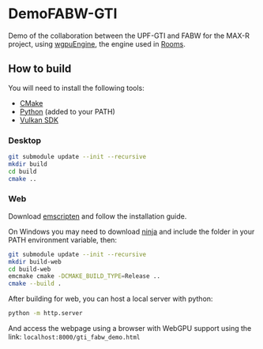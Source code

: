 # DemoFABW-GTI

Demo of the collaboration between the UPF-GTI and FABW for the MAX-R project, using [wgpuEngine](https://github.com/upf-gti/wgpuEngine), the engine used in [Rooms](https://github.com/upf-gti/rooms).

## How to build

You will need to install the following tools:

- [CMake](https://cmake.org/download/)
- [Python](https://www.python.org/) (added to your PATH)
- [Vulkan SDK](https://vulkan.lunarg.com/)

### Desktop

```bash
git submodule update --init --recursive
mkdir build
cd build
cmake ..
```

### Web


Download [emscripten](https://emscripten.org/) and follow the installation guide.


On Windows you may need to download [ninja](https://ninja-build.org/) and include the folder in your PATH environment variable, then:


```bash
git submodule update --init --recursive
mkdir build-web
cd build-web
emcmake cmake -DCMAKE_BUILD_TYPE=Release ..
cmake --build .
```

After building for web, you can host a local server with python:

```bash
python -m http.server
```

And access the webpage using a browser with WebGPU support using the link: ``localhost:8000/gti_fabw_demo.html``
